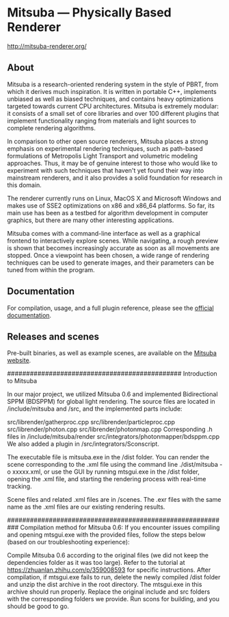Mitsuba — Physically Based Renderer
===================================

http://mitsuba-renderer.org/

## About

Mitsuba is a research-oriented rendering system in the style of PBRT, from which it derives much inspiration. It is written in portable C++, implements unbiased as well as biased techniques, and contains heavy optimizations targeted towards current CPU architectures. Mitsuba is extremely modular: it consists of a small set of core libraries and over 100 different plugins that implement functionality ranging from materials and light sources to complete rendering algorithms.

In comparison to other open source renderers, Mitsuba places a strong emphasis on experimental rendering techniques, such as path-based formulations of Metropolis Light Transport and volumetric modeling approaches. Thus, it may be of genuine interest to those who would like to experiment with such techniques that haven't yet found their way into mainstream renderers, and it also provides a solid foundation for research in this domain.

The renderer currently runs on Linux, MacOS X and Microsoft Windows and makes use of SSE2 optimizations on x86 and x86_64 platforms. So far, its main use has been as a testbed for algorithm development in computer graphics, but there are many other interesting applications.

Mitsuba comes with a command-line interface as well as a graphical frontend to interactively explore scenes. While navigating, a rough preview is shown that becomes increasingly accurate as soon as all movements are stopped. Once a viewpoint has been chosen, a wide range of rendering techniques can be used to generate images, and their parameters can be tuned from within the program.

## Documentation

For compilation, usage, and a full plugin reference, please see the [official documentation](http://mitsuba-renderer.org/docs.html).

## Releases and scenes

Pre-built binaries, as well as example scenes, are available on the [Mitsuba website](http://mitsuba-renderer.org/download.html).


##############################################
Introduction to Mitsuba

In our major project, we utilized Mitsuba 0.6 and implemented Bidirectional SPPM (BDSPPM) for global light rendering. The source files are located in /include/mitsuba and /src, and the implemented parts include:

src/librender/gatherproc.cpp
src/librender/particleproc.cpp
src/librender/photon.cpp
src/librender/photonmap.cpp
Corresponding .h files in /include/mitsuba/render
src/integrators/photonmapper/bdsppm.cpp
We also added a plugin in /src/integrators/Sconscript.

The executable file is mitsuba.exe in the /dist folder. You can render the scene corresponding to the .xml file using the command line ./dist/mitsuba -o xxxxx.xml, or use the GUI by running mtsgui.exe in the /dist folder, opening the .xml file, and starting the rendering process with real-time tracking.

Scene files and related .xml files are in /scenes. The .exr files with the same name as the .xml files are our existing rendering results.

###########################################################
Compilation method for Mitsuba 0.6:
If you encounter issues compiling and opening mtsgui.exe with the provided files, follow the steps below (based on our troubleshooting experience):

Compile Mitsuba 0.6 according to the original files (we did not keep the dependencies folder as it was too large). Refer to the tutorial at https://zhuanlan.zhihu.com/p/359008593 for specific instructions.
After compilation, if mtsgui.exe fails to run, delete the newly compiled /dist folder and unzip the dist archive in the root directory. The mtsgui.exe in this archive should run properly.
Replace the original include and src folders with the corresponding folders we provide.
Run scons for building, and you should be good to go.



